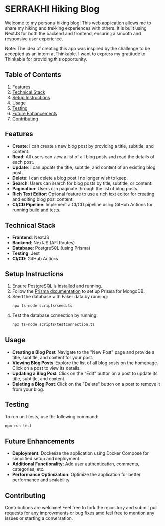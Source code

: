 # SERRAKHI Hiking Blog

Welcome to my personal hiking blog! This web application allows me to share my hiking and trekking experiences with others. It is built using NextJS for both the backend and frontend, ensuring a smooth and responsive user experience.

Note: The idea of creating this app was inspired by the challenge to be accepted as an intern at Thinkable. I want to express my gratitude to Thinkable for providing this opportunity.

## Table of Contents
1. [Features](#features)
2. [Technical Stack](#technical-stack)
3. [Setup Instructions](#setup-instructions)
4. [Usage](#usage)
5. [Testing](#testing)
6. [Future Enhancements](#future-enhancements)
7. [Contributing](#contributing)

## Features
- **Create**: I can create a new blog post by providing a title, subtitle, and content.
- **Read**: All users can view a list of all blog posts and read the details of each post.
- **Update**: I can update the title, subtitle, and content of an existing blog post.
- **Delete**: I can delete a blog post I no longer wish to keep.
- **Search**: Users can search for blog posts by title, subtitle, or content.
- **Pagination**: Users can paginate through the list of blog posts.
- **Rich Text Editor**: Optional feature to use a rich text editor for creating and editing blog post content.
- **CI/CD Pipeline**: Implement a CI/CD pipeline using GitHub Actions for running build and tests.

## Technical Stack
- **Frontend**: NextJS
- **Backend**: NextJS (API Routes)
- **Database**: PostgreSQL (using Prisma)
- **Testing**: Jest
- **CI/CD**: GitHub Actions

## Setup Instructions

1. Ensure PostgreSQL is installed and running.
2. Follow the [Prisma documentation](https://www.prisma.io/docs/getting-started/setup-prisma/start-from-scratch/mongodb-typescript-mongodb) to set up Prisma for MongoDB.
3. Seed the database with Faker data by running:
    ```bash
    npx ts-node scripts/seed.ts
    ```
4. Test the database connection by running:
    ```bash
    npx ts-node scripts/testConnection.ts
    ```

## Usage

- **Creating a Blog Post**: Navigate to the "New Post" page and provide a title, subtitle, and content for your post.
- **Viewing Blog Posts**: Explore the list of all blog posts on the homepage. Click on a post to view its details.
- **Updating a Blog Post**: Click on the "Edit" button on a post to update its title, subtitle, and content.
- **Deleting a Blog Post**: Click on the "Delete" button on a post to remove it from your blog.

## Testing

To run unit tests, use the following command:

```bash
npm run test

 ```
## Future Enhancements
- **Deployment**: Dockerize the application using Docker Compose for simplified setup and deployment.
- **Additional Functionality**: Add user authentication, comments, categories, etc.
- **Performance Optimization**: Optimize the application for better performance and scalability.

## Contributing
Contributions are welcome! Feel free to fork the repository and submit pull requests for any improvements or bug fixes amd feel free to mention any issues or starting a conversation.
